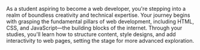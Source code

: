 As a student aspiring to become a web developer, you're stepping into a realm of boundless creativity and technical expertise. Your journey begins with grasping the fundamental pillars of web development, including HTML, CSS, and JavaScript—the building blocks of the internet. Through your studies, you'll learn how to structure content, style designs, and add interactivity to web pages, setting the stage for more advanced exploration.
